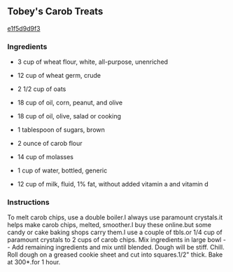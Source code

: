 ## Tobey's Carob Treats

[e1f5d9d9f3](http://www.food.com/recipe/tobeys-carob-treats-120151)

### Ingredients

 - 3 cup of wheat flour, white, all-purpose, unenriched

 - 12 cup of wheat germ, crude

 - 2 1/2 cup of oats

 - 18 cup of oil, corn, peanut, and olive

 - 18 cup of oil, olive, salad or cooking

 - 1 tablespoon of sugars, brown

 - 2 ounce of carob flour

 - 14 cup of molasses

 - 1 cup of water, bottled, generic

 - 12 cup of milk, fluid, 1% fat, without added vitamin a and vitamin d

### Instructions

To melt carob chips, use a double boiler.I always use paramount crystals.it helps make carob chips, melted, smoother.I buy these online.but some candy or cake baking shops carry them.I use a couple of tbls.or 1/4 cup of paramount crystals to 2 cups of carob chips. Mix ingredients in large bowl -- Add remaining ingredients and mix until blended. Dough will be stiff. Chill. Roll dough on a greased cookie sheet and cut into squares.1/2" thick. Bake at 300*.for 1 hour.
